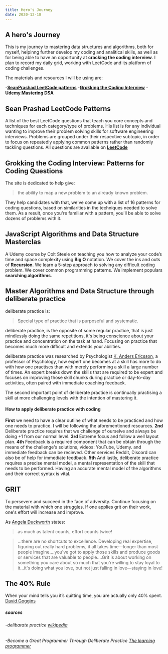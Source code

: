 ```yaml
---
title: Hero's Journey
date: 2020-12-18
---
```



## A hero's Journey

This is my journey to mastering data structures and algorithms, both for myself,
helpinng further develop my coding and analitical skills, as well as for being able to have an opportunity at
**cracking the coding interview**. I plan to record my daily grid, working with
LeetCode and its platform of coding challenges.

The materials and resources I will be using are: 

-[**SeanPrashad LeetCode patterns**](https://seanprashad.com/leetcode-patterns/)
-[**Grokking the Coding Interview**](https://www.educative.io/courses/grokking-the-coding-interview)
-[**Udemy Mastering DSA**](https://seanprashad.com/leetcode-patterns/)



## Sean Prashad LeetCode Patterns

A list of the best LeetCode questions that teach you core concepts and techniques 
for each category/type of problems. His list is for any individual wanting to 
improve their problem solving skills for software engineering interviews.
Problems are grouped under their respective subtopic, in order to focus on repeatedly 
applying common patterns rather than randomly tackling questions.
All questions are available on [**LeetCode**](https://leetcode.com)



## Grokking the Coding Interview: Patterns for Coding Questions

The site is dedicated to help give:
> the ability to map a new problem to an already known problem.

They help candidates with that, we've come up with a list of 16 patterns for coding questions, based 
on similarities in the techniques needed to solve them. As a result, once you're familiar with a 
pattern, you'll be able to solve dozens of problems with it. 


## JavaScript Algorithms and Data Structure Masterclas

A Udemy course by Colt Steele on teaching you how to analyze your code’s time and space complexity 
using **Big O** notation.  We cover the ins and outs of **Recursion**.  We learn a 5-step approach to 
solving any difficult coding problem. We cover common programming patterns. We implement populars 
**searching algorithms**.


## Master Algorithms and Data Structure through deliberate practice

deliberate practice is: 
> Special type of practice that is purposeful and systematic. 


deliberate practice, is the opposite of some regular practice, that is just mindlessly doing the 
same repetitions, it's being conscience about your practice and concentration on the task at hand. 
Focusing on practice that becomes much more difficult and extends your abilities.

deliberate practice was researched by Psychologist [K. Anders Ericsson](https://en.wikipedia.org/wiki/K._Anders_Ericsson), 
a professor of Psychology,  how expert one becomes at a skill has more to do with how one practises than with merely 
performing a skill a large number of times. An expert breaks down the skills that are required to be expert and focuses on 
improving those skill chunks during practice or day-to-day activities, often paired with immediate coaching feedback.

The second important point of deliberate practice is continually practising a skill at more challenging levels with the 
intention of mastering it.

#### How to apply deliberate practice with coding

**First** we need to have a clear outline of what needs to be practiced and how one needs to practice. I will
be following the aforementioned resources.
**2nd** Deliberate practice requires that we challenge of ourselve and always be doing +1 from our normal level.
**3rd** Extreme focus and follow a well layout plan. **4th** Feedback is a required component that can be obtain 
through the means of the challenge's solutions, videos: YouTube, Udemy. and immediate feedback can be recieved.
Other services Reddit, Discord can also be of help for immediate feedback. **5th** And lastly, deliberate practice
requires a precise mental model, a mental representation of the skill that needs to be performed. Having an accurate
mental model of the algorithms and their correct syntax is vital.


## GRIT

To persevere and succeed in the face of adversity. Continue focusing on the material with which one struggles.
If one applies grit on their work, one's effort will increase and improve. 

As [Angela Duckworth](https://en.wikipedia.org/wiki/Angela_Duckworth) states:
> as much as talent counts, effort counts twice!

> ...there are no shortcuts to excellence. Developing real expertise, figuring out really hard problems, it all takes time―longer than most people imagine....you've got to apply those skills and produce goods or services that are valuable to people....Grit is about working on something you care about so much that you're willing to stay loyal to it...it's doing what you love, but not just falling in love―staying in love!

## The 40% Rule

When your mind tells you it’s quitting time, you are actually only 40% spent. 
[David Goggins](https://davidgoggins.com)

##### sources

###### -delibarate practice [wikipedia](https://en.wikipedia.org/wiki/Practice_(learning_method)#Deliberate_practice)
###### -Become a Great Programmer Through Deliberate Practice [The learning programmer](https://thelearningprogrammer.com/become-a-great-programmer-through-deliberate-practice_/)